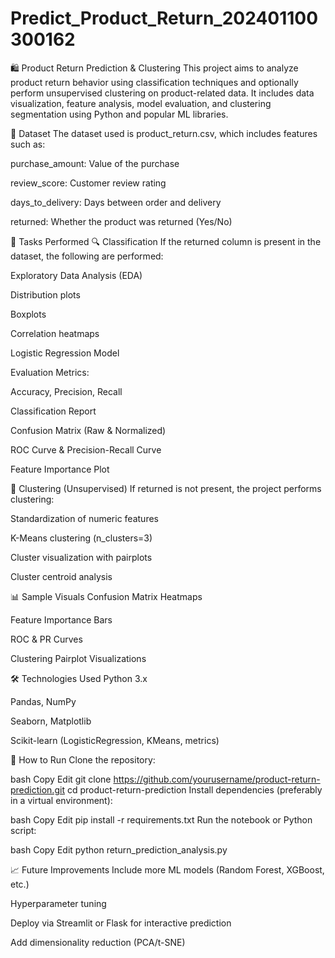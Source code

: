 # Predict_Product_Return_202401100300162
🛍️ Product Return Prediction & Clustering
This project aims to analyze product return behavior using classification techniques and optionally perform unsupervised clustering on product-related data. It includes data visualization, feature analysis, model evaluation, and clustering segmentation using Python and popular ML libraries.

📂 Dataset
The dataset used is product_return.csv, which includes features such as:

purchase_amount: Value of the purchase

review_score: Customer review rating

days_to_delivery: Days between order and delivery

returned: Whether the product was returned (Yes/No)

🧠 Tasks Performed
🔍 Classification
If the returned column is present in the dataset, the following are performed:

Exploratory Data Analysis (EDA)

Distribution plots

Boxplots

Correlation heatmaps

Logistic Regression Model

Evaluation Metrics:

Accuracy, Precision, Recall

Classification Report

Confusion Matrix (Raw & Normalized)

ROC Curve & Precision-Recall Curve

Feature Importance Plot

🔀 Clustering (Unsupervised)
If returned is not present, the project performs clustering:

Standardization of numeric features

K-Means clustering (n_clusters=3)

Cluster visualization with pairplots

Cluster centroid analysis

📊 Sample Visuals
Confusion Matrix Heatmaps

Feature Importance Bars

ROC & PR Curves

Clustering Pairplot Visualizations

🛠️ Technologies Used
Python 3.x

Pandas, NumPy

Seaborn, Matplotlib

Scikit-learn (LogisticRegression, KMeans, metrics)

🚀 How to Run
Clone the repository:

bash
Copy
Edit
git clone https://github.com/yourusername/product-return-prediction.git
cd product-return-prediction
Install dependencies (preferably in a virtual environment):

bash
Copy
Edit
pip install -r requirements.txt
Run the notebook or Python script:

bash
Copy
Edit
python return_prediction_analysis.py

📈 Future Improvements
Include more ML models (Random Forest, XGBoost, etc.)

Hyperparameter tuning

Deploy via Streamlit or Flask for interactive prediction

Add dimensionality reduction (PCA/t-SNE)
